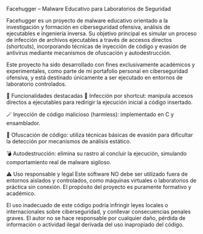 Facehugger – Malware Educativo para Laboratorios de Seguridad

Facehugger es un proyecto de malware educativo orientado a la investigación y formación en ciberseguridad ofensiva, análisis de ejecutables e ingeniería inversa. Su objetivo principal es simular un proceso de infección de archivos ejecutables a través de accesos directos (shortcuts), incorporando técnicas de inyección de código y evasión de antivirus mediante mecanismos de ofuscación y autodestrucción.

Este proyecto ha sido desarrollado con fines exclusivamente académicos y experimentales, como parte de mi portafolio personal en ciberseguridad ofensiva, y está destinado únicamente a ser ejecutado en entornos de laboratorio controlados.

🧠 Funcionalidades destacadas
   🧬 Infección por shortcut: manipula accesos directos a ejecutables para redirigir la ejecución inicial a código insertado.

  🪄 Inyección de código malicioso (harmless): implementado en C y ensamblador.

  🧥 Ofuscación de código: utiliza técnicas básicas de evasión para dificultar la detección por mecanismos de análisis estático.

  💣 Autodestrucción: elimina su rastro al concluir la ejecución, simulando comportamiento real de malware sigiloso.

⚠️ Uso responsable y legal
Este software NO debe ser utilizado fuera de entornos aislados y controlados, como máquinas virtuales o laboratorios de práctica sin conexión. El propósito del proyecto es puramente formativo y académico.

El uso inadecuado de este código podría infringir leyes locales o internacionales sobre ciberseguridad, y conllevar consecuencias penales graves. El autor no se hace responsable por cualquier daño, pérdida de información o actividad ilegal derivada del uso inapropiado del código.

